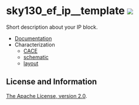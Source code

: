 
# sky130_ef_ip__template ![](../../workflows/cace/badge.svg)

Short description about your IP block. 

- [Documentation](docs/sky130_ef_ip__template.md)
- Characterization
  - [CACE](docs/sky130_op_amp_rcx.md)
  - [schematic](docs/sky130_ef_ip__template_schematic.md)
  - [layout](docs/sky130_op_amp_b.png)

## License and Information

[The Apache License, version 2.0](https://www.apache.org/licenses/LICENSE-2.0.txt).
